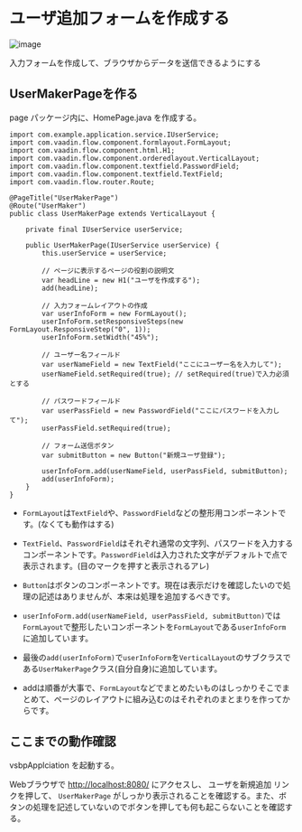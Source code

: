 # ユーザ追加フォームを作成する

![image](https://github.com/user-attachments/assets/bec3f8bb-f715-48a0-9aa3-c509c6d756b5)

入力フォームを作成して、ブラウザからデータを送信できるようにする

## UserMakerPageを作る
page パッケージ内に、HomePage.java を作成する。

~~~
import com.example.application.service.IUserService;
import com.vaadin.flow.component.formlayout.FormLayout;
import com.vaadin.flow.component.html.H1;
import com.vaadin.flow.component.orderedlayout.VerticalLayout;
import com.vaadin.flow.component.textfield.PasswordField;
import com.vaadin.flow.component.textfield.TextField;
import com.vaadin.flow.router.Route;

@PageTitle("UserMakerPage")
@Route("UserMaker")
public class UserMakerPage extends VerticalLayout {

    private final IUserService userService;

    public UserMakerPage(IUserService userService) {
        this.userService = userService;

        // ページに表示するページの役割の説明文
        var headLine = new H1("ユーザを作成する");
        add(headLine);

        // 入力フォームレイアウトの作成
        var userInfoForm = new FormLayout();
        userInfoForm.setResponsiveSteps(new FormLayout.ResponsiveStep("0", 1));
        userInfoForm.setWidth("45%");

        // ユーザー名フィールド
        var userNameField = new TextField("ここにユーザー名を入力して");
        userNameField.setRequired(true); // setRequired(true)で入力必須とする

        // パスワードフィールド
        var userPassField = new PasswordField("ここにパスワードを入力して");
        userPassField.setRequired(true);

        // フォーム送信ボタン
        var submitButton = new Button("新規ユーザ登録");

        userInfoForm.add(userNameField, userPassField, submitButton);
        add(userInfoForm);
    }
}
~~~
- `FormLayout`は`TextField`や、`PasswordField`などの整形用コンポーネントです。(なくても動作はする)

- `TextField`、`PasswordField`はそれぞれ通常の文字列、パスワードを入力するコンポーネントです。`PasswordField`は入力された文字がデフォルトで点で表示されます。(目のマークを押すと表示されるアレ)

- `Button`はボタンのコンポーネントです。現在は表示だけを確認したいので処理の記述はありませんが、本来は処理を追加するべきです。

- `userInfoForm.add(userNameField, userPassField, submitButton)`では`FormLayout`で整形したいコンポーネントを`FormLayout`である`userInfoForm`に追加しています。

- 最後の`add(userInfoForm)`で`userInfoForm`を`VerticalLayout`のサブクラスである`UserMakerPage`クラス(自分自身)に追加しています。

- addは順番が大事で、`FormLayout`などでまとめたいものはしっかりそこでまとめて、ページのレイアウトに組み込むのはそれぞれのまとまりを作ってからです。


## ここまでの動作確認

vsbpApplciation を起動する。

Webブラウザで [http://localhost:8080/](http://localhost:8080/) にアクセスし、 ユーザを新規追加 リンクを押して、 `UserMakerPage` がしっかり表示されることを確認する。また、ボタンの処理を記述していないのでボタンを押しても何も起こらないことを確認する。


